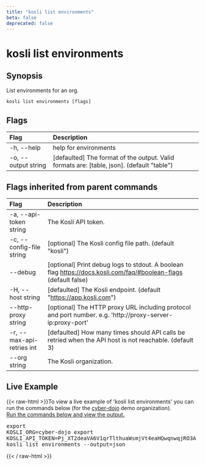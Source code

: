 ```yaml
---
title: "kosli list environments"
beta: false
deprecated: false
---
```


# kosli list environments

## Synopsis

List environments for an org.

```shell
kosli list environments [flags]
```

## Flags
| Flag | Description |
| :--- | :--- |
|    -h, --help  |  help for environments  |
|    -o, --output string  |  [defaulted] The format of the output. Valid formats are: [table, json]. (default "table")  |


## Flags inherited from parent commands
| Flag | Description |
| :--- | :--- |
|    -a, --api-token string  |  The Kosli API token.  |
|    -c, --config-file string  |  [optional] The Kosli config file path. (default "kosli")  |
|        --debug  |  [optional] Print debug logs to stdout. A boolean flag https://docs.kosli.com/faq/#boolean-flags (default false)  |
|    -H, --host string  |  [defaulted] The Kosli endpoint. (default "https://app.kosli.com")  |
|        --http-proxy string  |  [optional] The HTTP proxy URL including protocol and port number. e.g. 'http://proxy-server-ip:proxy-port'  |
|    -r, --max-api-retries int  |  [defaulted] How many times should API calls be retried when the API host is not reachable. (default 3)  |
|        --org string  |  The Kosli organization.  |


## Live Example

{{< raw-html >}}To view a live example of 'kosli list environments' you can run the commands below (for the <a href="https://app.kosli.com/cyber-dojo/environments/aws-prod/snapshots/">cyber-dojo</a> demo organization).<br/><a href="https://app.kosli.com/api/v2/livedocs/cyber-dojo/cli?command=kosli+list+environments+--output=json">Run the commands below and view the output.</a><pre>export KOSLI_ORG=cyber-dojo
export KOSLI_API_TOKEN=Pj_XT2deaVA6V1qrTlthuaWsmjVt4eaHQwqnwqjRO3A  # read-only
kosli list environments --output=json</pre>{{< / raw-html >}}

